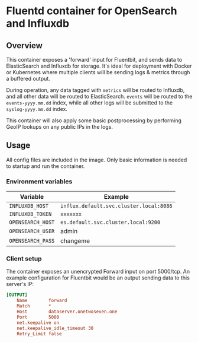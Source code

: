 # Fluentd container for OpenSearch and Influxdb 

## Overview

This container exposes a 'forward' input for Fluentbit, and sends data to ElasticSearch and Influxdb for storage. It's ideal for deployment with Docker or Kubernetes where multiple clients will be sending logs & metrics through a buffered output. 

During operation, any data tagged with `metrics` will be routed to Influxdb, and all other data will be routed to ElasticSearch. `events` will be routed to the `events-yyyy.mm.dd` index, while all other logs will be submitted to the `syslog-yyyy.mm.dd` index. 

This container will also apply some basic postprocessing by performing GeoIP lookups on any public IPs in the logs. 

## Usage

All config files are included in the image. Only basic information is needed to startup and run the container. 

### Environment variables

Variable | Example
-------- | -----
`INFLUXDB_HOST` | `influx.default.svc.cluster.local:8086`
`INFLUXDB_TOKEN` | `xxxxxxx`
`OPENSEARCH_HOST` | `es.default.svc.cluster.local:9200`
`OPENSEARCH_USER` | admin
`OPENSEARCH_PASS` | changeme

### Client setup 

The container exposes an unencrypted Forward input on port 5000/tcp. An example configuration for Fluentbit would be an output sending data to this server's IP: 

```ini
[OUTPUT]
    Name        forward
    Match       *
    Host        dataserver.onetwoseven.one
    Port        5000
    net.keepalive on
    net.keepalive_idle_timeout 30
    Retry_Limit false
```
